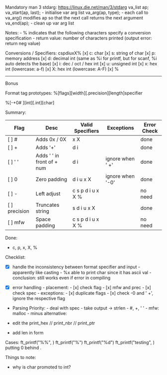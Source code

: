 
Mandatory
man 3 stdarg: https://linux.die.net/man/3/stdarg
    va_list ap;
    va_start(ap, last); 
        - initialise var arg list
    va_arg(ap, type); 
        - each call to va_arg() modifies ap so that the next call returns the next argument
    va_end(ap); 
        - clean up var arg list

Notes:
    - % indicates that the following characters specify a conversion specification
    - return value: number of characters printed (output error: return neg value)

Conversions / Specifiers: cspdiuxX%
    [x] c: char
    [x] s: string of char
    [x] p: memory address
    [x] d: decimal int (same as %i for printf, but for scanf, %i auto detects the base)
    [x] i: dec / oct / hex int
    [x] u: unsigned int
    [x] x: hex int (lowercase: a-f)
    [x] X: hex int (lowercase: A-F)
    [x] %

-----------------------------------------------------------------------------------------------
Bonus

Format tag prototypes: %[flags][width][.precision][length]specifier

%[-+0# ][int][.int][char]

Summary:

| Flag         | Desc                       | Valid Specifiers  | Exceptions       | Error Check
|--------------|----------------------------|-------------------|------------------|-------------
| [ ] #        | Adds 0x / 0X               |             x X   |                  | done
| [ ] +        | Adds '+'                   |       d i         |                  | done
| [ ] ' '      | Adds ' ' in front of + num |       d i         | ignore when ' +' | done 
| [ ] 0        | Zero padding               |       d i u x X   | ignore when '-0' | done
| [ ] -        | Left adjust                | c s p d i u x X % |                  | no need
| [ ] precision| Truncates string           |   s   d i u x X   |                  | done
| [ ] mfw      | Space padding              | c s p d i u x X % |                  | no need
Done:
- c, p, x, X, %


Checklist:
- [x] handle the inconsistency between format specifier and input
        - apparently like casting
        - %x able to print char since it has ascii val
        - conclusion: still works even if error in compiling

- [x] error handling
        - placement:
        - [x] check flag
        - [x] mfw and prec
        - [x] check spec
        - exceptions:
        - [x] duplicate flags
        - [x] check -0 and ' +', ignore the respective flag

- Parsing Priority:
        - deal with spec
        - take output -> strlen
        - #, +, ' '
        - mfw: malloc
        - minus
alternative:
- edit the print_hex // print_nbr // print_ptr

- add len in form

Cases:
ft_printf("%%", )
ft_printf("%")
ft_printf("%d")
ft_printf("testing", )
putting 0 behind .

Things to note:
- why is char promoted to int?